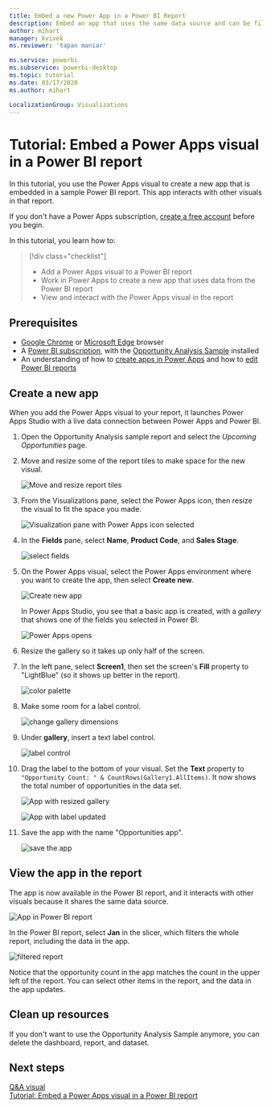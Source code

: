 ```yaml
---
title: Embed a new Power App in a Power BI Report
description: Embed an app that uses the same data source and can be filtered like other report items 
author: mihart
manager: kvivek
ms.reviewer: 'tapan maniar'

ms.service: powerbi
ms.subservice: powerbi-desktop
ms.topic: tutorial
ms.date: 03/17/2020
ms.author: mihart

LocalizationGroup: Visualizations
---
```



# Tutorial: Embed a Power Apps visual in a Power BI report

In this tutorial, you use the Power Apps visual to create a new app that is embedded in a sample Power BI report. This app interacts with other visuals in that report.

If you don't have a Power Apps subscription, [create a free account](https://web.powerapps.com/signup?redirect=marketing&email=) before you begin.

In this tutorial, you learn how to:
> [!div class="checklist"]
> * Add a Power Apps visual to a Power BI report
> * Work in Power Apps to create a new app that uses data from the Power BI report
> * View and interact with the Power Apps visual in the report

## Prerequisites

* [Google Chrome](https://www.google.com/chrome/browser/) or [Microsoft Edge](https://www.microsoft.com/windows/microsoft-edge) browser
* A [Power BI subscription](https://docs.microsoft.com/power-bi/service-self-service-signup-for-power-bi), with the [Opportunity Analysis Sample](https://docs.microsoft.com/power-bi/sample-opportunity-analysis#get-the-content-pack-for-this-sample) installed
* An understanding of how to [create apps in Power Apps](https://docs.microsoft.com/powerapps/maker/canvas-apps/data-platform-create-app-scratch) and how to [edit Power BI reports](https://docs.microsoft.com/power-bi/service-the-report-editor-take-a-tour)



## Create a new app
When you add the Power Apps visual to your report, it launches Power Apps Studio with a live data connection between Power Apps and Power BI.

1. Open the Opportunity Analysis sample report and select the *Upcoming Opportunities* page. 


2. Move and resize some of the report tiles to make space for the new visual.

    ![Move and resize report tiles](media/power-bi-visualization-powerapp/power-bi-report-page.jpg)

2. From the Visualizations pane, select the Power Apps icon, then resize the visual to fit the space you made.

    ![Visualization pane with Power Apps icon selected](media/power-bi-visualization-powerapp/power-bi-powerapps-icon.jpg)

3. In the **Fields** pane, select **Name**, **Product Code**, and **Sales Stage**. 

    ![select fields](media/power-bi-visualization-powerapp/power-bi-fields.jpg)

4. On the Power Apps visual, select the Power Apps environment where you want to create the app, then select **Create new**.

    ![Create new app](media/power-bi-visualization-powerapp/power-bi-create-new-powerapp.png)

    In Power Apps Studio, you see that a basic app is created, with a *gallery* that shows one of the fields you selected in Power BI.

    ![Power Apps opens](media/power-bi-visualization-powerapp/power-bi-power-app.png)

5.  Resize the gallery so it takes up only half of the screen. 

6. In the left pane, select **Screen1**, then set the screen's **Fill** property to "LightBlue" (so it shows up better in the report).

    ![color palette](media/power-bi-visualization-powerapp/power-bi-powerapps-fill.png)

6. Make some room for a label control. 

    ![change gallery dimensions](media/power-bi-visualization-powerapp/power-bi-powerapps-gallery.png)


8. Under **gallery**, insert a text label control.

   ![label control](media/power-bi-visualization-powerapp/power-bi-label.png)

7. Drag the label to the bottom of your visual. Set the **Text** property to `"Opportunity Count: " & CountRows(Gallery1.AllItems)`. It now shows the total number of opportunities in the data set.

    ![App with resized gallery](media/power-bi-visualization-powerapp/power-bi-power-app-label.png)

    ![App with label updated](media/power-bi-visualization-powerapp/power-bi-label-live.png)

7. Save the app with the name "Opportunities app". 

    ![save the app](media/power-bi-visualization-powerapp/power-bi-save-powerapp.png)


## View the app in the report
The app is now available in the Power BI report, and it interacts with other visuals because it shares the same data source.

![App in Power BI report](media/power-bi-visualization-powerapp/power-bi-powerapps-visual.png)

In the Power BI report, select **Jan** in the slicer, which filters the whole report, including the data in the app.

![filtered report](media/power-bi-visualization-powerapp/power-bi-last.png)

Notice that the opportunity count in the app matches the count in the upper left of the report. You can select other items in the report, and the data in the app updates.


## Clean up resources
If you don't want to use the Opportunity Analysis Sample anymore, you can delete the dashboard, report, and dataset.


## Next steps
[Q&A visual](power-bi-visualization-types-for-reports-and-q-and-a.md)    
[Tutorial: Embed a Power Apps visual in a Power BI report](https://docs.microsoft.com/powerapps/maker/canvas-apps/powerapps-custom-visual)